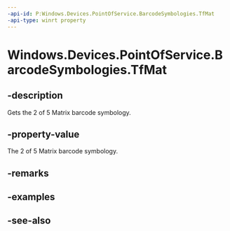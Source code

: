 ----api-id: P:Windows.Devices.PointOfService.BarcodeSymbologies.TfMat
-api-type: winrt property
---<!-- Property syntaxpublic uint TfMat { get; }--># Windows.Devices.PointOfService.BarcodeSymbologies.TfMat## -descriptionGets the 2 of 5 Matrix barcode symbology.## -property-valueThe 2 of 5 Matrix barcode symbology.## -remarks## -examples## -see-also